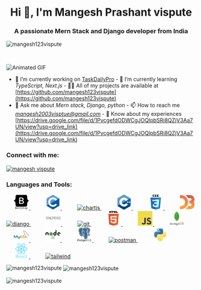 
<h1 align="center">Hi 👋, I'm Mangesh Prashant vispute</h1>
<h3 align="center">A passionate Mern Stack and Django developer from India</h3>

<p align="left">
  <img
    src="https://komarev.com/ghpvc/?username=mangesh123vispute&label=Profile%20views&color=0e75b6&style=flat"
    alt="mangesh123vispute"
  />
</p>

<p align="left">
  <a href="https://twitter.com/" target="blank"
    ><img
      src="https://img.shields.io/twitter/follow/?logo=twitter&style=for-the-badge"
      alt=""
  /></a>
</p>
<img
  src="https://cdn.dribbble.com/users/2131993/screenshots/4948736/thoughtworks-gif_dribbble.gif"
  alt="Animated GIF"
/>

- 🔭 I’m currently working on
[TaskDailyPro](https://github.com/mangesh123vispute/TaskDailyPro) - 🌱 I’m
currently learning *TypeScript, Next.js* - 👨‍💻 All of my projects are available
at [https://github.com/mangesh123vispute](https://github.com/mangesh123vispute)
- 💬 Ask me about *Mern stack, Django, python* - 📫 How to reach me
*mangesh2003visptue@gmail.com* - 📄 Know about my experiences
[https://drive.google.com/file/d/1PvcgefdODWCgJOQlpbSRi8QZjV3Aa7UN/view?usp=drive_link](https://drive.google.com/file/d/1PvcgefdODWCgJOQlpbSRi8QZjV3Aa7UN/view?usp=drive_link)

<h3 align="left">Connect with me:</h3>
<p align="left">
  <a href="https://linkedin.com/in/mangesh vispute" target="blank"
    ><img
      align="center"
      src="https://raw.githubusercontent.com/rahuldkjain/github-profile-readme-generator/master/src/images/icons/Social/linked-in-alt.svg"
      alt="mangesh vispute"
      height="30"
      width="40"
  /></a>
</p>

<h3 align="left">Languages and Tools:</h3>
<p align="left">
  <a
    href="https://getbootstrap.com"
    target="_blank"
    rel="noreferrer"
    style="margin: 20px"
  >
    <img
      src="https://raw.githubusercontent.com/devicons/devicon/master/icons/bootstrap/bootstrap-plain-wordmark.svg"
      alt="bootstrap"
      width="40"
      height="40"
    />
  </a>
  <a
    href="https://www.cprogramming.com/"
    target="_blank"
    rel="noreferrer"
    style="margin: 20px"
  >
    <img
      src="https://raw.githubusercontent.com/devicons/devicon/master/icons/c/c-original.svg"
      alt="c"
      width="40"
      height="40"
    />
  </a>
  <a
    href="https://www.chartjs.org"
    target="_blank"
    rel="noreferrer"
    style="margin: 20px"
  >
    <img
      src="https://www.chartjs.org/media/logo-title.svg"
      alt="chartjs"
      width="40"
      height="40"
    />
  </a>
  <a
    href="https://www.w3schools.com/cpp/"
    target="_blank"
    rel="noreferrer"
    style="margin: 20px"
  >
    <img
      src="https://raw.githubusercontent.com/devicons/devicon/master/icons/cplusplus/cplusplus-original.svg"
      alt="cplusplus"
      width="40"
      height="40"
    />
  </a>
  <a
    href="https://www.w3schools.com/css/"
    target="_blank"
    rel="noreferrer"
    style="margin: 20px"
  >
    <img
      src="https://raw.githubusercontent.com/devicons/devicon/master/icons/css3/css3-original-wordmark.svg"
      alt="css3"
      width="40"
      height="40"
    />
  </a>
  <a
    href="https://d3js.org/"
    target="_blank"
    rel="noreferrer"
    style="margin: 20px"
  >
    <img
      src="https://raw.githubusercontent.com/devicons/devicon/master/icons/d3js/d3js-original.svg"
      alt="d3js"
      width="40"
      height="40"
    />
  </a>
  <a
    href="https://www.djangoproject.com/"
    target="_blank"
    rel="noreferrer"
    style="margin: 20px"
  >
    <img
      src="https://cdn.worldvectorlogo.com/logos/django.svg"
      alt="django"
      width="40"
      height="40"
    />
  </a>
  <a
    href="https://expressjs.com"
    target="_blank"
    rel="noreferrer"
    style="margin: 20px"
  >
    <img
      src="https://raw.githubusercontent.com/devicons/devicon/master/icons/express/express-original-wordmark.svg"
      alt="express"
      width="40"
      height="40"
    />
  </a>
  <a
    href="https://git-scm.com/"
    target="_blank"
    rel="noreferrer"
    style="margin: 20px"
  >
    <img
      src="https://www.vectorlogo.zone/logos/git-scm/git-scm-icon.svg"
      alt="git"
      width="40"
      height="40"
    />
  </a>
  <a
    href="https://www.w3.org/html/"
    target="_blank"
    rel="noreferrer"
    style="margin: 20px"
  >
    <img
      src="https://raw.githubusercontent.com/devicons/devicon/master/icons/html5/html5-original-wordmark.svg"
      alt="html5"
      width="40"
      height="40"
    />
  </a>
  <a
    href="https://developer.mozilla.org/en-US/docs/Web/JavaScript"
    target="_blank"
    rel="noreferrer"
    style="margin: 20px"
  >
    <img
      src="https://raw.githubusercontent.com/devicons/devicon/master/icons/javascript/javascript-original.svg"
      alt="javascript"
      width="40"
      height="40"
    />
  </a>
  <a
    href="https://www.mongodb.com/"
    target="_blank"
    rel="noreferrer"
    style="margin: 20px"
  >
    <img
      src="https://raw.githubusercontent.com/devicons/devicon/master/icons/mongodb/mongodb-original-wordmark.svg"
      alt="mongodb"
      width="40"
      height="40"
    />
  </a>
  <a
    href="https://www.mysql.com/"
    target="_blank"
    rel="noreferrer"
    style="margin: 20px"
  >
    <img
      src="https://raw.githubusercontent.com/devicons/devicon/master/icons/mysql/mysql-original-wordmark.svg"
      alt="mysql"
      width="40"
      height="40"
    />
  </a>
  <a
    href="https://nodejs.org"
    target="_blank"
    rel="noreferrer"
    style="margin: 20px"
  >
    <img
      src="https://raw.githubusercontent.com/devicons/devicon/master/icons/nodejs/nodejs-original-wordmark.svg"
      alt="nodejs"
      width="40"
      height="40"
    />
  </a>
  <a
    href="https://www.postgresql.org"
    target="_blank"
    rel="noreferrer"
    style="margin: 20px"
  >
    <img
      src="https://raw.githubusercontent.com/devicons/devicon/master/icons/postgresql/postgresql-original-wordmark.svg"
      alt="postgresql"
      width="40"
      height="40"
    />
  </a>
  <a
    href="https://postman.com"
    target="_blank"
    rel="noreferrer"
    style="margin: 20px"
  >
    <img
      src="https://www.vectorlogo.zone/logos/getpostman/getpostman-icon.svg"
      alt="postman"
      width="40"
      height="40"
    />
  </a>
  <a
    href="https://www.python.org"
    target="_blank"
    rel="noreferrer"
    style="margin: 20px"
  >
    <img
      src="https://raw.githubusercontent.com/devicons/devicon/master/icons/python/python-original.svg"
      alt="python"
      width="40"
      height="40"
    />
  </a>
  <a
    href="https://reactjs.org/"
    target="_blank"
    rel="noreferrer"
    style="margin: 20px"
  >
    <img
      src="https://raw.githubusercontent.com/devicons/devicon/master/icons/react/react-original-wordmark.svg"
      alt="react"
      width="40"
      height="40"
    />
  </a>
  <a
    href="https://tailwindcss.com/"
    target="_blank"
    rel="noreferrer"
    style="margin: 20px"
  >
    <img
      src="https://www.vectorlogo.zone/logos/tailwindcss/tailwindcss-icon.svg"
      alt="tailwind"
      width="40"
      height="40"
    />
  </a>
</p>

<p>
  <img
    align="left"
    src="https://github-readme-stats.vercel.app/api/top-langs?username=mangesh123vispute&show_icons=true&locale=en&layout=compact"
    alt="mangesh123vispute"
  />
</p>

<p>
  &nbsp;<img
    align="center"
    src="https://github-readme-stats.vercel.app/api?username=mangesh123vispute&show_icons=true&locale=en"
    alt="mangesh123vispute"
  />
</p>

<p>
  <img
    align="center"
    src="https://github-readme-streak-stats.herokuapp.com/?user=mangesh123vispute&"
    alt="mangesh123vispute"
  />
</p>
